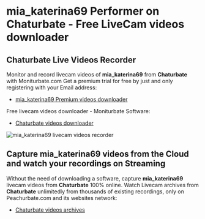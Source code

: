 # mia_katerina69 Performer on Chaturbate - Free LiveCam videos downloader

## Chaturbate Live Videos Recorder

Monitor and record livecam videos of **mia_katerina69** from **Chaturbate** with Moniturbate.com
Get a premium trial for free by just and only registering with your Email address:
* [mia_katerina69 Premium videos downloader](https://moniturbate.com/request-demo-licence-key.html)

Free livecam videos downloader - Moniturbate Software:
* [Chaturbate videos downloader](https://moniturbate.com/moniturbate-download-software.html)

![mia_katerina69 livecam videos recorder](https://peachurnet.com/templates/moniturbate-software.png)


## Capture mia_katerina69 videos from the Cloud and watch your recordings on Streaming

Without the need of downloading a software, capture **mia_katerina69** livecam videos from **Chaturbate** 100% online.
Watch Livecam archives from **Chaturbate** unlimitedly from thousands of existing recordings, only on Peachurbate.com and its websites network:
* [Chaturbate videos archives](https://peachurnet.com/)